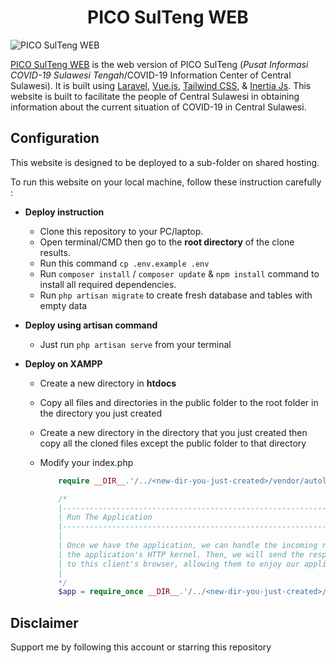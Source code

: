 <h1 align="center"> PICO SulTeng WEB </h1>

![PICO SulTeng WEB](https://i.ibb.co/8b5cFjL/newpico.jpg)

[PICO SulTeng WEB](https://banuacoders.com/corona) is the web version of PICO SulTeng (*Pusat Informasi COVID-19 Sulawesi Tengah*/COVID-19 Information Center of Central Sulawesi). It is built using [Laravel](https://laravel.com/), [Vue.js](https://vuejs.org), [Tailwind CSS](https://tailwindcss.com), & [Inertia Js](https://inertiajs.com).  This website is built to facilitate the people of Central Sulawesi in obtaining information about the current situation of COVID-19 in Central Sulawesi.

## Configuration

This website is designed to be deployed to a sub-folder on shared hosting.

To run this website on your local machine, follow these instruction carefully :

* **Deploy instruction**
  * Clone this repository to your PC/laptop.
  * Open terminal/CMD then go to the **root directory** of the clone results.
  * Run this command `cp .env.example .env`
  * Run `composer install` / `composer update` & `npm install` command to install all required dependencies.
  * Run `php artisan migrate` to create fresh database and tables with empty data

* **Deploy using artisan command**
  * Just run `php artisan serve` from your terminal

* **Deploy on XAMPP**
  * Create a new directory in **htdocs**
  * Copy all files and directories in the public folder to the root folder in the directory you just created
  * Create a new directory in the directory that you just created then copy all the cloned files except the public folder to that directory
  * Modify your index.php 

    ```php
        require __DIR__.'/../<new-dir-you-just-created>/vendor/autoload.php';

        /*
        |--------------------------------------------------------------------------
        | Run The Application
        |--------------------------------------------------------------------------
        |
        | Once we have the application, we can handle the incoming request using
        | the application's HTTP kernel. Then, we will send the response back
        | to this client's browser, allowing them to enjoy our application.
        |
        */
        $app = require_once __DIR__.'/../<new-dir-you-just-created>/bootstrap/app.php';

    ```

## Disclaimer

  Support me by following this account or starring this repository
